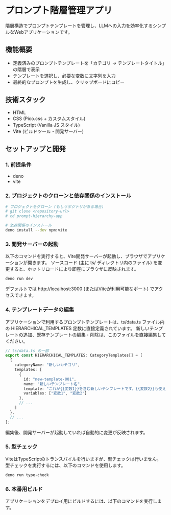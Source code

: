 # プロンプト階層管理アプリ

階層構造でプロンプトテンプレートを管理し、LLMへの入力を効率化するシンプルなWebアプリケーションです。

## 機能概要

-   定義済みのプロンプトテンプレートを「カテゴリ → テンプレートタイトル」の階層で表示
-   テンプレートを選択し、必要な変数に文字列を入力
-   最終的なプロンプトを生成し、クリップボードにコピー

## 技術スタック

-   HTML
-   CSS (Pico.css + カスタムスタイル)
-   TypeScript (Vanilla JS スタイル)
-   Vite (ビルドツール・開発サーバー)

## セットアップと開発

### 1. 前提条件

- deno
- vite

### 2. プロジェクトのクローンと依存関係のインストール

```bash
# プロジェクトをクローン (もしリポジトリがある場合)
# git clone <repository-url>
# cd prompt-hierarchy-app

# 依存関係のインストール
deno install --dev npm:vite
```

### 3. 開発サーバーの起動

以下のコマンドを実行すると、Vite開発サーバーが起動し、ブラウザでアプリケーションが開きます。
ソースコード (主に ts/ ディレクトリ内のファイル) を変更すると、ホットリロードにより即座にブラウザに反映されます。

```
deno run dev
```

デフォルトでは http://localhost:3000 (またはViteが利用可能なポート) でアクセスできます。

### 4. テンプレートデータの編集

アプリケーションで利用するプロンプトテンプレートは、ts/data.ts ファイル内の HIERARCHICAL_TEMPLATES 定数に直接定義されています。
新しいテンプレートの追加、既存テンプレートの編集・削除は、このファイルを直接編集してください。

```ts
// ts/data.ts の一部
export const HIERARCHICAL_TEMPLATES: CategoryTemplates[] = [
  {
    categoryName: "新しいカテゴリ",
    templates: [
      {
        id: "new-template-001",
        name: "新しいテンプレート名",
        template: "これが{{変数1}}を含む新しいテンプレートです。{{変数2}}も使えます。",
        variables: ["変数1", "変数2"]
      },
      // ...
    ]
  },
  // ...
];
```

編集後、開発サーバーが起動していれば自動的に変更が反映されます。

### 5. 型チェック

ViteはTypeScriptのトランスパイルを行いますが、型チェックは行いません。
型チェックを実行するには、以下のコマンドを使用します。

```bash
deno run type-check
```

### 6. 本番用ビルド

アプリケーションをデプロイ用にビルドするには、以下のコマンドを実行します。


